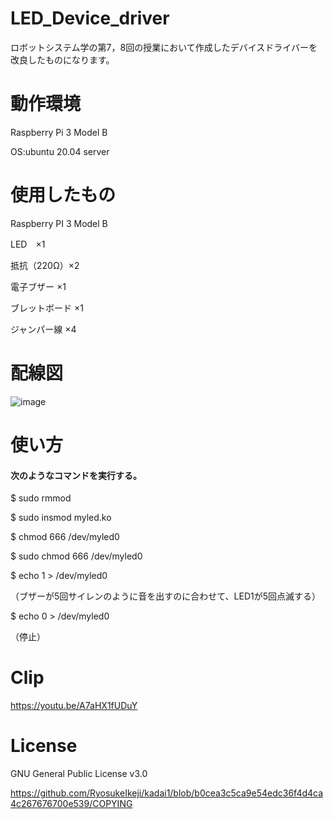 # LED_Device_driver

ロボットシステム学の第7，8回の授業において作成したデバイスドライバーを改良したものになります。

# 動作環境

Raspberry Pi 3 Model B

OS:ubuntu 20.04 server

# 使用したもの

Raspberry PI 3 Model B

LED　×1

抵抗（220Ω）×2

電子ブザー ×1

ブレットボード ×1

ジャンパー線 ×4

# 配線図
![image](https://user-images.githubusercontent.com/95861309/146193888-ae945a6c-af1d-40bd-85cd-33030c5dcf5a.png)

# 使い方

#### 次のようなコマンドを実行する。

$ sudo rmmod

$ sudo insmod myled.ko

$ chmod 666 /dev/myled0

$ sudo chmod 666 /dev/myled0

$ echo 1 > /dev/myled0

（ブザーが5回サイレンのように音を出すのに合わせて、LED1が5回点滅する）

$ echo 0 > /dev/myled0

（停止）

# Clip

https://youtu.be/A7aHX1fUDuY


# License

GNU General Public License v3.0

https://github.com/RyosukeIkeji/kadai1/blob/b0cea3c5ca9e54edc36f4d4ca4c267676700e539/COPYING




